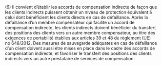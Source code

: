 (6) Il convient d’établir les accords de compensation indirecte de façon que les clients indirects puissent obtenir un niveau de protection équivalent à celui dont bénéficient les clients directs en cas de défaillance. Après la défaillance d’un membre compensateur qui facilite un accord de compensation indirecte, les clients indirects doivent bénéficier du transfert des positions des clients vers un autre membre compensateur, au titre des exigences de portabilité établies aux articles 39 et 48 du règlement (UE) no 648/2012. Des mesures de sauvegarde adéquates en cas de défaillance d’un client doivent aussi être mises en place dans le cadre des accords de compensation indirecte, et favoriser le transfert des positions des clients indirects vers un autre prestataire de services de compensation.